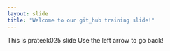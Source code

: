 ```yaml
---
layout: slide
title: "Welcome to our git_hub training slide!"
---
```

This is prateek025 slide
Use the left arrow to go back!